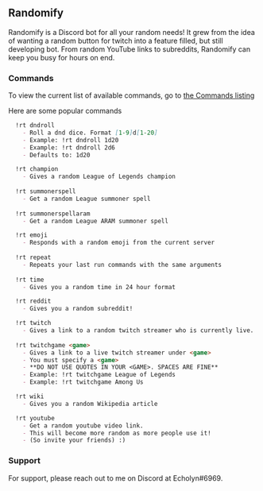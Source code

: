 ## Randomify

Randomify is a Discord bot for all your random needs! It grew from
 the idea of wanting a random button for twitch into a feature filled,
 but still developing bot. From random YouTube links to subreddits,
 Randomify can keep you busy for hours on end.

### Commands

To view the current list of available commands, go to [the Commands
listing](commands.md)

Here are some popular commands

```markdown
  !rt dndroll               
    - Roll a dnd dice. Format [1-9]d[1-20]
    - Example: !rt dndroll 1d20
    - Example: !rt dndroll 2d6
    - Defaults to: 1d20

  !rt champion
    - Gives a random League of Legends champion
  
  !rt summonerspell        
    - Get a random League summoner spell
    
  !rt summonerspellaram  
    - Get a random League ARAM summoner spell

  !rt emoji
    - Responds with a random emoji from the current server
  
  !rt repeat 
    - Repeats your last run commands with the same arguments
  
  !rt time
    - Gives you a random time in 24 hour format

  !rt reddit 
    - Gives you a random subreddit!

  !rt twitch
    - Gives a link to a random twitch streamer who is currently live.
  
  !rt twitchgame <game>
    - Gives a link to a live twitch streamer under <game>
    - You must specify a <game>
    - **DO NOT USE QUOTES IN YOUR <GAME>. SPACES ARE FINE**
    - Example: !rt twitchgame League of Legends
    - Example: !rt twitchgame Among Us

  !rt wiki
    - Gives you a random Wikipedia article

  !rt youtube               
    - Get a random youtube video link.
    - This will become more random as more people use it!
    - (So invite your friends) :)
```



### Support

For support, please reach out to me on Discord at Echolyn#6969.
